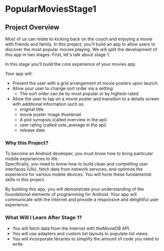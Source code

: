 # PopularMoviesStage1

## Project Overview

Most of us can relate to kicking back on the couch and enjoying a movie with friends and family. 
In this project, you’ll build an app to allow users to discover the most popular movies playing. We will split the development of this app in two stages. First, let's talk about stage 1.

In this stage you’ll build the core experience of your movies app.

Your app will:
- Present the user with a grid arrangement of movie posters upon launch.
- Allow your user to change sort order via a setting:
  - The sort order can be by most popular or by highest-rated
- Allow the user to tap on a movie poster and transition to a details screen with additional information such as:
  - original title
  - movie poster image thumbnail
  - A plot synopsis (called overview in the api)
  - user rating (called vote_average in the api)
  - release date

### Why this Project? <br />
To become an Android developer, you must know how to bring particular mobile experiences to life. <br />
Specifically, you need to know how to build clean and compelling user interfaces (UIs), fetch data from network services, and optimize the experience for various mobile devices. You will hone these fundamental skills in this project.

By building this app, you will demonstrate your understanding of the foundational elements of programming for Android. Your app will communicate with the Internet and provide a responsive and delightful user experience.

### What Will I Learn After Stage 1? <br />
- You will fetch data from the Internet with theMovieDB API. <br />
- You will use adapters and custom list layouts to populate list views. <br />
- You will incorporate libraries to simplify the amount of code you need to write <br />
